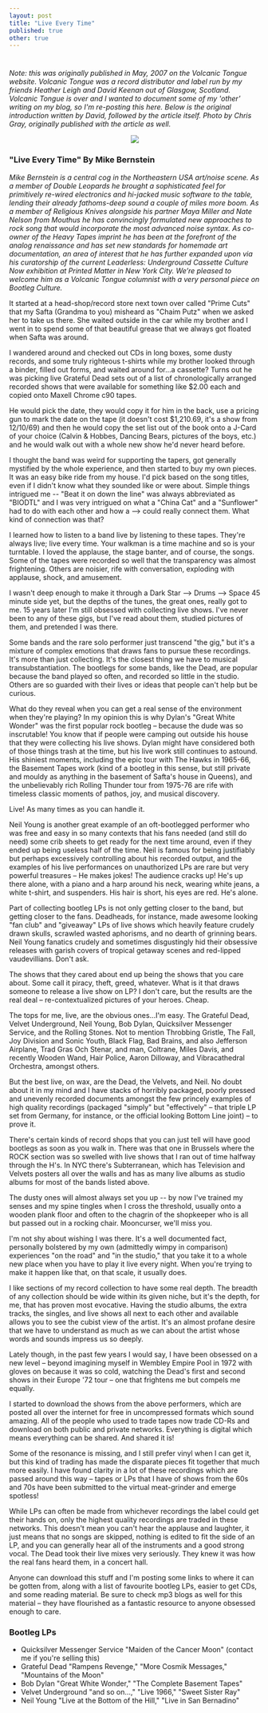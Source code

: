 ```yaml
---
layout: post
title: "Live Every Time"
published: true
other: true
---
```

# 
# 
*Note: this was originally published in May, 2007 on the Volcanic Tongue website. Volcanic Tongue was a record distributor and label run by my friends Heather Leigh and David Keenan out of Glasgow, Scotland. Volcanic Tongue is over and I wanted to document some of my 'other' writing on my blog, so I'm re-posting this here. Below is the original introduction written by David, followed by the article itself. Photo by Chris Gray, originally published with the article as well.*

<center><img src="http://michaelrbernste.in/images/bernstein.jpg"></center>

### "Live Every Time" By Mike Bernstein

*Mike Bernstein is a central cog in the Northeastern USA art/noise scene. As a member of Double Leopards he brought a sophisticated feel for primitively re-wired electronics and hi-jacked music software to the table, lending their already fathoms-deep sound a couple of miles more boom. As a member of Religious Knives alongside his partner Maya Miller and Nate Nelson from Mouthus he has convincingly formulated new approaches to rock song that would incorporate the most advanced noise syntax. As co-owner of the Heavy Tapes imprint he has been at the forefront of the analog renaissance and has set new standards for homemade art documentation, an area of interest that he has further expanded upon via his curatorship of the current Leaderless: Underground Cassette Culture Now exhibition at Printed Matter in New York City. We’re pleased to welcome him as a Volcanic Tongue columnist with a very personal piece on Bootleg Culture.*

It started at a head-shop/record store next town over called "Prime Cuts" that my Safta (Grandma to you) misheard as "Chaim Putz" when we asked her to take us there. She waited outside in the car while my brother and I went in to spend some of that beautiful grease that we always got floated when Safta was around.

I wandered around and checked out CDs in long boxes, some dusty records, and some truly righteous t-shirts while my brother looked through a binder, filled out forms, and waited around for...a cassette? Turns out he was picking live Grateful Dead sets out of a list of chronologically arranged recorded shows that were available for something like $2.00 each and copied onto Maxell Chrome c90 tapes.

He would pick the date, they would copy it for him in the back, use a pricing gun to mark the date on the tape (it doesn't cost $1,210.69, it's a show from 12/10/69) and then he would copy the set list out of the book onto a J-Card of your choice (Calvin & Hobbes, Dancing Bears, pictures of the boys, etc.) and he would walk out with a whole new show he'd never heard before.

I thought the band was weird for supporting the tapers, got generally mystified by the whole experience, and then started to buy my own pieces. It was an easy bike ride from my house. I'd pick based on the song titles, even if I didn't know what they sounded like or were about. Simple things intrigued me -- "Beat it on down the line" was always abbreviated as "BIODTL" and I was very intrigued on what a "China Cat" and a "Sunflower" had to do with each other and how a --> could really connect them. What kind of connection was that?

I learned how to listen to a band live by listening to these tapes. They're always live; live every time. Your walkman is a time machine and so is your turntable. I loved the applause, the stage banter, and of course, the songs. Some of the tapes were recorded so well that the transparency was almost frightening. Others are noisier, rife with conversation, exploding with applause, shock, and amusement.

I wasn't deep enough to make it through a Dark Star --> Drums --> Space 45 minute side yet, but the depths of the tunes, the great ones, really got to me. 15 years later I'm still obsessed with collecting live shows. I've never been to any of these gigs, but I've read about them, studied pictures of them, and pretended I was there.

Some bands and the rare solo performer just transcend "the gig," but it's a mixture of complex emotions that draws fans to pursue these recordings. It's more than just collecting. It's the closest thing we have to musical transubstantiation. The bootlegs for some bands, like the Dead, are popular because the band played so often, and recorded so little in the studio. Others are so guarded with their lives or ideas that people can't help but be curious.

What do they reveal when you can get a real sense of the environment when they're playing? In my opinion this is why Dylan's "Great White Wonder" was the first popular rock bootleg – because the dude was so inscrutable! You know that if people were camping out outside his house that they were collecting his live shows. Dylan might have considered both of those things trash at the time, but his live work still continues to astound. His shiniest moments, including the epic tour with The Hawks in 1965-66, the Basement Tapes work (kind of a bootleg in this sense, but still private and mouldy as anything in the basement of Safta's house in Queens), and the unbelievably rich Rolling Thunder tour from 1975-76 are rife with timeless classic moments of pathos, joy, and musical discovery.

Live! As many times as you can handle it.

Neil Young is another great example of an oft-bootlegged performer who was free and easy in so many contexts that his fans needed (and still do need) some crib sheets to get ready for the next time around, even if they ended up being useless half of the time. Neil is famous for being justifiably but perhaps excessively controlling about his recorded output, and the examples of his live performances on unauthorized LPs are rare but very powerful treasures – He makes jokes! The audience cracks up! He's up there alone, with a piano and a harp around his neck, wearing white jeans, a white t-shirt, and suspenders. His hair is short, his eyes are red. He's alone.

Part of collecting bootleg LPs is not only getting closer to the band, but getting closer to the fans. Deadheads, for instance, made awesome looking "fan club" and "giveaway" LPs of live shows which heavily feature crudely drawn skulls, scrawled wasted aphorisms, and no dearth of grinning bears. Neil Young fanatics crudely and sometimes disgustingly hid their obsessive releases with garish covers of tropical getaway scenes and red-lipped vaudevillians. Don't ask.

The shows that they cared about end up being the shows that you care about. Some call it piracy, theft, greed, whatever. What is it that draws someone to release a live show on LP? I don't care, but the results are the real deal – re-contextualized pictures of your heroes. Cheap.

The tops for me, live, are the obvious ones...I'm easy. The Grateful Dead, Velvet Underground, Neil Young, Bob Dylan, Quicksilver Messenger Service, and the Rolling Stones. Not to mention Throbbing Gristle, The Fall, Joy Division and Sonic Youth, Black Flag, Bad Brains, and also Jefferson Airplane, Trad Gras Och Stenar, and man, Coltrane, Miles Davis, and recently Wooden Wand, Hair Police, Aaron Dilloway, and Vibracathedral Orchestra, amongst others.

But the best live, on wax, are the Dead, the Velvets, and Neil. No doubt about it in my mind and I have stacks of horribly packaged, poorly pressed and unevenly recorded documents amongst the few princely examples of high quality recordings (packaged "simply" but "effectively" – that triple LP set from Germany, for instance, or the official looking Bottom Line joint) – to prove it.

There's certain kinds of record shops that you can just tell will have good bootlegs as soon as you walk in. There was that one in Brussels where the ROCK section was so swelled with live shows that I ran out of time halfway through the H's. In NYC there's Subterranean, which has Television and Velvets posters all over the walls and has as many live albums as studio albums for most of the bands listed above.

The dusty ones will almost always set you up -- by now I've trained my senses and my spine tingles when I cross the threshold, usually onto a wooden plank floor and often to the chagrin of the shopkeeper who is all but passed out in a rocking chair. Mooncurser, we'll miss you.

I'm not shy about wishing I was there. It's a well documented fact, personally bolstered by my own (admittedly wimpy in comparison) experiences "on the road" and "in the studio," that you take it to a whole new place when you have to play it live every night. When you're trying to make it happen like that, on that scale, it usually does.

I like sections of my record collection to have some real depth. The breadth of any collection should be wide within its given niche, but it's the depth, for me, that has proven most evocative. Having the studio albums, the extra tracks, the singles, and live shows all next to each other and available allows you to see the cubist view of the artist. It's an almost profane desire that we have to understand as much as we can about the artist whose words and sounds impress us so deeply.

Lately though, in the past few years I would say, I have been obsessed on a new level – beyond imagining myself in Wembley Empire Pool in 1972 with gloves on because it was so cold, watching the Dead's first and second shows in their Europe '72 tour – one that frightens me but compels me equally.

I started to download the shows from the above performers, which are posted all over the internet for free in uncompressed formats which sound amazing. All of the people who used to trade tapes now trade CD-Rs and download on both public and private networks. Everything is digital which means everything can be shared. And shared it is!

Some of the resonance is missing, and I still prefer vinyl when I can get it, but this kind of trading has made the disparate pieces fit together that much more easily. I have found clarity in a lot of these recordings which are passed around this way – tapes or LPs that I have of shows from the 60s and 70s have been submitted to the virtual meat-grinder and emerge spotless!

While LPs can often be made from whichever recordings the label could get their hands on, only the highest quality recordings are traded in these networks. This doesn't mean you can't hear the applause and laughter, it just means that no songs are skipped, nothing is edited to fit the side of an LP, and you can generally hear all of the instruments and a good strong vocal. The Dead took their live mixes very seriously. They knew it was how the real fans heard them, in a concert hall.

Anyone can download this stuff and I'm posting some links to where it can be gotten from, along with a list of favourite bootleg LPs, easier to get CDs, and some reading material. Be sure to check mp3 blogs as well for this material – they have flourished as a fantastic resource to anyone obsessed enough to care.

### Bootleg LPs

* Quicksilver Messenger Service "Maiden of the Cancer Moon" (contact me if you're selling this)
* Grateful Dead "Rampens Revenge," "More Cosmik Messages," "Mountains of the Moon"
* Bob Dylan "Great White Wonder," "The Complete Basement Tapes"
* Velvet Underground "and so on...," "Live 1966," "Sweet Sister Ray"
* Neil Young "Live at the Bottom of the Hill," "Live in San Bernadino"
